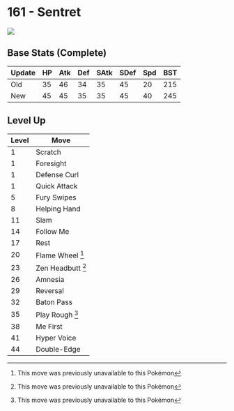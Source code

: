 # 161 - Sentret
![][161]

## Base Stats (Complete)

Update | HP | Atk | Def | SAtk | SDef | Spd | BST
---    | ---| --- | --- | ---  | ---  | --- | ---
Old    | 35 |  46 |  34 |  35  |  45  |  20  |  215
New    | 45 |  45 |  35 |  35  |  45  |  40  |  245

## Level Up

Level | Move
---   | ---
  1   | Scratch
  1   | Foresight
  1   | Defense Curl
  1   | Quick Attack
  5   | Fury Swipes
  8   | Helping Hand
 11   | Slam
 14   | Follow Me
 17   | Rest
 20   | Flame Wheel [^1]
 23   | Zen Headbutt [^1]
 26   | Amnesia
 29   | Reversal
 32   | Baton Pass
 35   | Play Rough [^1]
 38   | Me First
 41   | Hyper Voice
 44   | Double-Edge




[^1]: This move was previously unavailable to this Pokémon

[161]: ../img/pokemon/161.png
